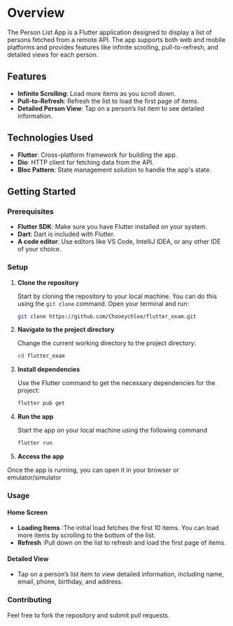 
# Overview

The Person List App is a Flutter application designed to display a list of persons fetched from a remote API. The app supports both web and mobile platforms and provides features like infinite scrolling, pull-to-refresh, and detailed views for each person.

## Features
- **Infinite Scrolling**: Load more items as you scroll down.
- **Pull-to-Refresh**: Refresh the list to load the first page of items.
-  **Detailed Person View**: Tap on a person’s list item to see detailed information.

## Technologies Used
- **Flutter**: Cross-platform framework for building the app.
- **Dio**: HTTP client for fetching data from the API.
- **Bloc Pattern**: State management solution to handle the app's state.

## Getting Started

### Prerequisites

- **Flutter SDK**: Make sure you have Flutter installed on your system.
- **Dart**: Dart is included with Flutter.
- **A code editor**: Use editors like VS Code, IntelliJ IDEA, or any other IDE of your choice.

### Setup

1. **Clone the repository**

   Start by cloning the repository to your local machine. You can do this using the `git clone` command. Open your terminal and run:

   ```bash
   git clone https://github.com/Chooeychloe/flutter_exam.git

2. **Navigate to the project directory**

   Change the current working directory to the project directory:

   ```bash
   cd flutter_exam

3. **Install dependencies**

   Use the Flutter command to get the necessary dependencies for the project:

   ```bash
   flutter pub get

4. **Run the app**

   Start the app on your local machine using the following command

   ```bash
   flutter run

5. **Access the app**

  Once the app is running, you can open it in your browser or emulator/simulator

### Usage

#### Home Screen
 - **Loading Items** :The initial load fetches the first 10 items. You can load more items by scrolling to the bottom of the list.
 - **Refresh** :Pull down on the list to refresh and load the first page of items.

#### Detailed View
 - Tap on a person’s list item to view detailed information, including name, email, phone, birthday, and address.

 ### Contributing

 Feel free to fork the repository and submit pull requests.

